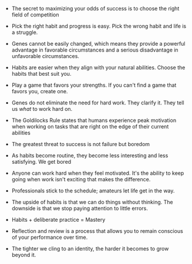 - The secret to maximizing your odds of success is to choose the right field of competition
- Pick the right habit and progress is easy. Pick the wrong habit and life is a struggle.
- Genes cannot be easily changed, which means they provide a powerful advantage in favorable circumstances and a serious disadvantage in unfavorable circumstances.
- Habits are easier when they align with your natural abilities. Choose the habits that best suit you.
- Play a game that favors your strengths. If you can't find a game that favors you, create one.
- Genes do not eliminate the need for hard work. They clarify it. They tell us _what_ to work hard on.

- The Goldilocks Rule states that humans experience peak motivation when working on tasks that are right on the edge of their current abilities
- The greatest threat to success is not failure but boredom
- As habits become routine, they become less interesting and less satisfying. We get bored
- Anyone can work hard when they feel motivated. It's the ability to keep going when work isn't exciting that makes the difference.
- Professionals stick to the schedule; amateurs let life get in the way.

- The upside of habits is that we can do things without thinking. The downside is that we stop paying attention to little errors.
- Habits + deliberate practice = Mastery
- Reflection and review is a process that allows you to remain conscious of your performance over time.
- The tighter we cling to an identity, the harder it becomes to grow beyond it.
 